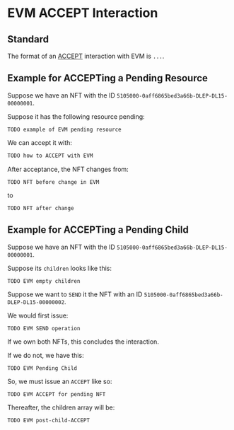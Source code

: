 # EVM ACCEPT Interaction

## Standard

The format of an [ACCEPT](../../abstract/interactions/accept.md) interaction with EVM is `...`.


## Example for ACCEPTing a Pending Resource

Suppose we have an NFT with the ID `5105000-0aff6865bed3a66b-DLEP-DL15-00000001`.

Suppose it has the following resource pending:

```
TODO example of EVM pending resource
```

We can accept it with:

```txt
TODO how to ACCEPT with EVM
```

After acceptance, the NFT changes from:

```
TODO NFT before change in EVM
```

to

```
TODO NFT after change
```

## Example for ACCEPTing a Pending Child

Suppose we have an NFT with the ID `5105000-0aff6865bed3a66b-DLEP-DL15-00000001`.

Suppose its `children` looks like this:

```
TODO EVM empty children
```

Suppose we want to `SEND` it the NFT with an ID `5105000-0aff6865bed3a66b-DLEP-DL15-00000002`.

We would first issue:

```
TODO EVM SEND operation
```

If we own both NFTs, this concludes the interaction.

If we do not, we have this:

```
TODO EVM Pending Child
```

So, we must issue an `ACCEPT` like so:

```
TODO EVM ACCEPT for pending NFT
```

Thereafter, the children array will be:

```
TODO EVM post-child-ACCEPT
```
